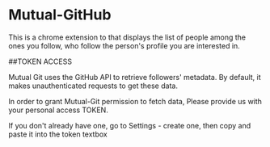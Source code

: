 # Mutual-GitHub

This is a chrome extension to that displays the list of people among the ones you follow, who follow the person's profile you are interested in.


##TOKEN ACCESS

Mutual Git uses the GitHub API to retrieve followers' metadata. By default, it makes unauthenticated requests to get these data.

In order to grant Mutual-Git permission to fetch data, Please provide us with your personal access TOKEN.

If you don't already have one, go to Settings - create one, then copy and paste it into the token textbox


